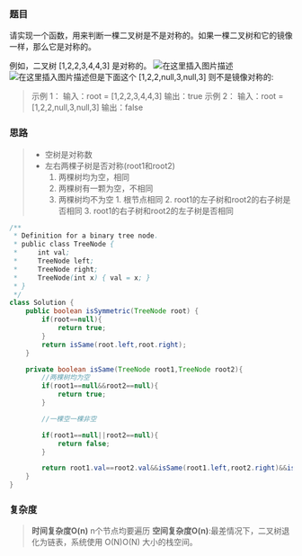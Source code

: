 ### 题目
请实现一个函数，用来判断一棵二叉树是不是对称的。如果一棵二叉树和它的镜像一样，那么它是对称的。

例如，二叉树 [1,2,2,3,4,4,3] 是对称的。
![在这里插入图片描述](https://img-blog.csdnimg.cn/20210320193729856.png#pic_center)
![在这里插入图片描述](https://img-blog.csdnimg.cn/20210320193738608.png?x-oss-process=image/watermark,type_ZmFuZ3poZW5naGVpdGk,shadow_10,text_aHR0cHM6Ly9ibG9nLmNzZG4ubmV0L3FxXzQ1NjMwNzEx,size_16,color_FFFFFF,t_70#pic_center)但是下面这个 [1,2,2,null,3,null,3] 则不是镜像对称的:


>示例 1：
>输入：root = [1,2,2,3,4,4,3]
>输出：true
>示例 2：
>输入：root = [1,2,2,null,3,null,3]
>输出：false

### 思路
>- 空树是对称数
>- 左右两棵子树是否对称(root1和root2)
>    1. 两棵树均为空，相同
>    2. 两棵树有一颗为空，不相同
>    3. 两棵树均不为空
>    				1. 根节点相同
>                   2. root1的左子树和root2的右子树是否相同
>    		 			3. root1的右子树和root2的左子树是否相同


```java
/**
 * Definition for a binary tree node.
 * public class TreeNode {
 *     int val;
 *     TreeNode left;
 *     TreeNode right;
 *     TreeNode(int x) { val = x; }
 * }
 */
class Solution {
    public boolean isSymmetric(TreeNode root) {
        if(root==null){
            return true;
        }
        return isSame(root.left,root.right);
    }

    private boolean isSame(TreeNode root1,TreeNode root2){
        //两棵树均为空
        if(root1==null&&root2==null){
            return true;
        }

        //一棵空一棵非空

        if(root1==null||root2==null){
            return false;
        }        

        return root1.val==root2.val&&isSame(root1.left,root2.right)&&isSame(root2.left,root1.right);
    }
}
```

### 复杂度
>**时间复杂度O(n)** n个节点均要遍历
>**空间复杂度O(n)**:最差情况下，二叉树退化为链表，系统使用 O(N)O(N) 大小的栈空间。